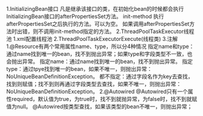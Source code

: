 1.InitializingBean接口
    凡是继承该接口的类，在初始化bean的时候都会执行InitializingBean接口的afterPropertiesSet方法。
    init-method 执行afterPropertiesSet之后执行的方法。可以为空。
    如果调用afterPropertiesSet方法时出错，则不调用init-method指定的方法。
2.ThreadPoolTaskExecutor线程池
    1.xml配置线程池
    2.ThreadPoolTaskExecutorExecute(线程类)
3.注解
    1.@Resource有两个常用属性name、type，所以分4种情况
        指定name和type：通过name找到唯一的bean，找不到抛出异常；如果type和字段类型不一致，也会抛出异常。
        指定name：通过name找到唯一的bean，找不到抛出异常。
        指定type：通过tpye找到唯一的bean，如果不唯一，则抛出异常：NoUniqueBeanDefinitionException。
        都不指定：通过字段名作为key去查找，找到则赋值；找不到则再通过字段类型去查找，如果不唯一，则抛出异常：NoUniqueBeanDefinitionException。
    2.@Autowired
        @Autowired只有一个属性required，默认值为true，为true时，找不到就抛异常，为false时，找不到就赋值为null。
        @Autowired按类型查找，如果该类型的bean不唯一，则抛出异常；